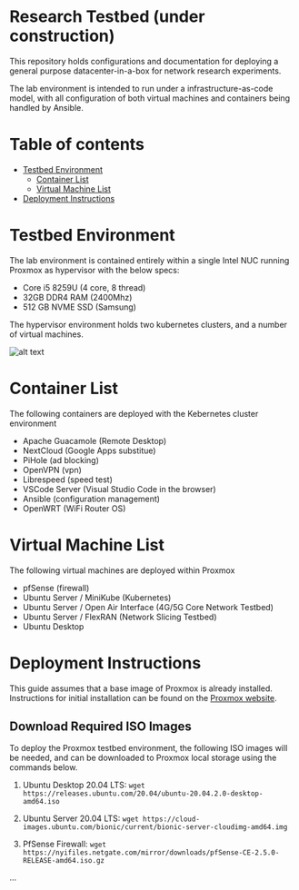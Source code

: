 # Research Testbed (under construction)

This repository holds configurations and documentation for deploying a general purpose datacenter-in-a-box for network research experiments.

The lab environment is intended to run under a infrastructure-as-code model, with all configuration of both virtual machines and containers being handled by Ansible.

# Table of contents

<!--ts-->

- [Testbed Environment](#testbed-environment)
  - [Container List](#container-list)
  - [Virtual Machine List](#virtual-machine-list)
- [Deployment Instructions](#deployment-instructions)
<!--te-->

# Testbed Environment

The lab environment is contained entirely within a single Intel NUC running Proxmox as hypervisor with the below specs:

- Core i5 8259U (4 core, 8 thread)
- 32GB DDR4 RAM (2400Mhz)
- 512 GB NVME SSD (Samsung)

The hypervisor environment holds two kubernetes clusters, and a number of virtual machines.

![alt text](https://github.com/stevenplatt/homelab/blob/main/img/lab_topology_v3.png?raw=true)

# Container List

The following containers are deployed with the Kebernetes cluster environment

- Apache Guacamole (Remote Desktop)
- NextCloud (Google Apps substitue)
- PiHole (ad blocking)
- OpenVPN (vpn)
- Librespeed (speed test)
- VSCode Server (Visual Studio Code in the browser)
- Ansible (configuration management)
- OpenWRT (WiFi Router OS)

# Virtual Machine List

The following virtual machines are deployed within Proxmox

- pfSense (firewall)
- Ubuntu Server / MiniKube (Kubernetes)
- Ubuntu Server / Open Air Interface (4G/5G Core Network Testbed)
- Ubuntu Server / FlexRAN (Network Slicing Testbed)
- Ubuntu Desktop

# Deployment Instructions

This guide assumes that a base image of Proxmox is already installed. Instructions for initial installation can be found on the [Proxmox website](https://pve.proxmox.com/wiki/Installation).

## Download Required ISO Images

To deploy the Proxmox testbed environment, the following ISO images will be needed, and can be downloaded to Proxmox local storage using the commands below.

1. Ubuntu Desktop 20.04 LTS: `wget https://releases.ubuntu.com/20.04/ubuntu-20.04.2.0-desktop-amd64.iso`

2. Ubuntu Server 20.04 LTS: `wget https://cloud-images.ubuntu.com/bionic/current/bionic-server-cloudimg-amd64.img`

3. PfSense Firewall: `wget https://nyifiles.netgate.com/mirror/downloads/pfSense-CE-2.5.0-RELEASE-amd64.iso.gz`

...
